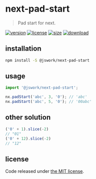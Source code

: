 # next-pad-start
> Pad start for next.

[![version][version-image]][version-url]
[![license][license-image]][license-url]
[![size][size-image]][size-url]
[![download][download-image]][download-url]

## installation
```bash
npm install -S @jswork/next-pad-start
```

## usage
```js
import '@jswork/next-pad-start';

nx.padStart('abc', 3, '0'); // 'abc'
nx.padStart('abc', 5, '0'); // '00abc'
```

## other solution
```js
('0' + 1).slice(-2)
// "01"
('0' + 12).slice(-2)
// "12"
```

## license
Code released under [the MIT license](https://github.com/afeiship/next-pad-start/blob/master/LICENSE.txt).

[version-image]: https://img.shields.io/npm/v/@jswork/next-pad-start
[version-url]: https://npmjs.org/package/@jswork/next-pad-start

[license-image]: https://img.shields.io/npm/l/@jswork/next-pad-start
[license-url]: https://github.com/afeiship/next-pad-start/blob/master/LICENSE.txt

[size-image]: https://img.shields.io/bundlephobia/minzip/@jswork/next-pad-start
[size-url]: https://github.com/afeiship/next-pad-start/blob/master/dist/next-pad-start.min.js

[download-image]: https://img.shields.io/npm/dm/@jswork/next-pad-start
[download-url]: https://www.npmjs.com/package/@jswork/next-pad-start
